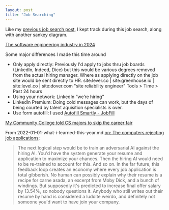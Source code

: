 ```yaml
---
layout: post
title: "Job Searching"
---
```


Like my [previous job search post](https://allthroughthenight.github.io/2021/03/01/my-interviewing-success.html), I kept track during this job search, along with another sankey diagram.

[The software engineering industry in 2024](https://www.youtube.com/watch?v=VpPPHDxR9aM)

Some major differences I made this time around
* Only apply directly: Previously I'd apply to jobs thru job boards (LinkedIn, Indeed, Dice) but this would be various degrees removed from the actual hiring manager. Where as applying directly on the job site would be sent directly to HR.
site:lever.co | site:greenhouse.io | site:level.co | site:dover.com "site reliability engineer"
Tools > Time > Past 24 hours
* Using your network: LinkedIn “we’re hiring”
* LinkedIn Premium: Doing cold messages can work, but the days of being courted by talent aquisition specialists is over.
* Use form autofill: I used [Autofill Smartly - JobFill](https://chromewebstore.google.com/detail/autofill-smartly-jobfill/kbgfilncepjeoodogmebahnloidgaibg?hl=en-US)

[My Community College told CS majors to skip the career fair](https://www.reddit.com/r/csMajors/comments/1ffnr5e/my_community_college_told_cs_majors_to_skip_the/)

From 2022-01-01-what-i-learned-this-year.md
[on: The computers rejecting job applications](https://news.ycombinator.com/item?id=26065594):
> The next logical step would be to train an adversarial AI against the hiring AI. You'd have the system generate your resume and application to maximize your chances. Then the hiring AI would need to be re-trained to account for this. And so on.
> In the far future, this feedback loop creates an economy where every job application is total gibberish. No human can possibly explain why their resume is a recipe for carne asada, an excerpt from Moby Dick, and a bunch of windings. But supposedly it's predicted to increase final offer salary by 13.54%, so nobody questions it. Anybody who still writes out their resume by hand is considered a luddite weirdo, and definitely not someone you'd want to have join your company. 